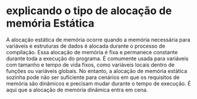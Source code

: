 # explicando o tipo de alocação de memória Estática

A alocação estática de memória ocorre quando a memória necessária para variáveis ​​e estruturas de dados é alocada durante o processo de compilação. Essa alocação de memória é fixa e permanece constante durante toda a execução do programa. É comumente usada para variáveis ​​com tamanho e tempo de vida fixos, como variáveis ​​locais dentro de funções ou variáveis ​​globais.
No entanto, a alocação de memória estática sozinha pode não ser suficiente para cenários em que os requisitos de memória são dinâmicos e precisam mudar durante o tempo de execução. É aqui que a alocação de memória dinâmica entra em cena.
